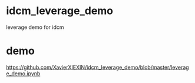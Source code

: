 # idcm_leverage_demo
leverage demo for idcm


# demo
https://github.com/XavierXIEXIN/idcm_leverage_demo/blob/master/leverage_demo.ipynb
